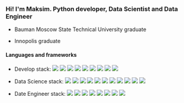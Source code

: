 ### Hi! I'm Maksim. Python developer, Data Scientist and Data Engineer

- Bauman Moscow State Technical University graduate

- Innopolis graduate

#### Languages and frameworks

- Develop stack: 
![](https://img.shields.io/badge/Python-blue)
![](https://img.shields.io/badge/Django-blue)
![](https://img.shields.io/badge/Django_REST_Framework-blue)
![](https://img.shields.io/badge/FastAPI-blue)
![](https://img.shields.io/badge/Postgresql-blue)
![](https://img.shields.io/badge/NoSQL-blue)
![](https://img.shields.io/badge/Docker-blue)
![](https://img.shields.io/badge/Linux-blue)
![](https://img.shields.io/badge/Java-blue)


- Data Science stack: 
![](https://img.shields.io/badge/-Scikit--Learn-blue)
![](https://img.shields.io/badge/TensorFlow-blue)
![](https://img.shields.io/badge/Keras-blue)
![](https://img.shields.io/badge/pandas-blue)
![](https://img.shields.io/badge/OpenCV-blue)
![](https://img.shields.io/badge/Pytorch-blue)
![](https://img.shields.io/badge/numpy-blue)
![](https://img.shields.io/badge/NLP-blue)
![](https://img.shields.io/badge/matplotlib-blue)
![](https://img.shields.io/badge/seaborn-blue)
![](https://img.shields.io/badge/surprise-blue)

- Date Engineer stack: 
![](https://img.shields.io/badge/Postgresql-blue)
![](https://img.shields.io/badge/Docker-blue)
![](https://img.shields.io/badge/Linux-blue)
![](https://img.shields.io/badge/DWH-blue)
![](https://img.shields.io/badge/Hadoop-blue)
![](https://img.shields.io/badge/ELT/ETL-blue)
![](https://img.shields.io/badge/Apach_Spark-blue)
![](https://img.shields.io/badge/Airflow-blue)


